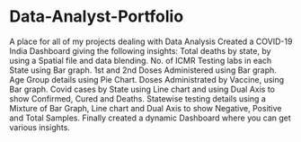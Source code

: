 # Data-Analyst-Portfolio
A place for all of my projects dealing with Data Analysis 
Created a COVID-19 India Dashboard giving the following insights:
Total deaths by state, by using a Spatial file and data blending.
No. of ICMR Testing labs in each State using Bar graph.
1st and 2nd Doses Administered using Bar graph.
Age Group details using Pie Chart.
Doses Administrated by Vaccine, using Bar graph.
Covid cases by State using Line chart and using Dual Axis to show Confirmed, Cured and Deaths.
Statewise testing details using a Mixture of Bar Graph, Line chart and Dual Axis to show Negative, Positive and Total Samples.
Finally created a dynamic Dashboard where you can get various insights.
